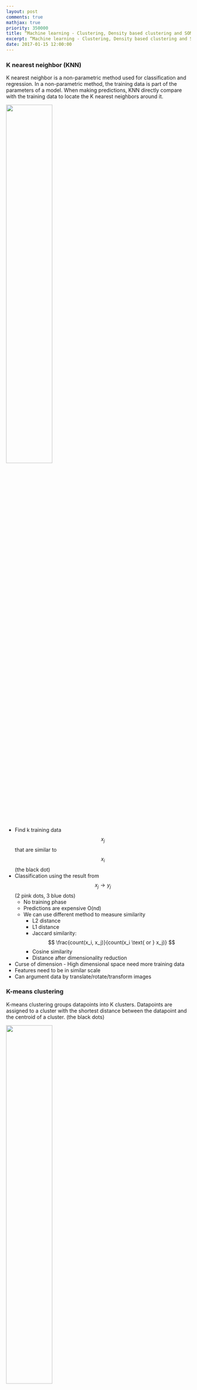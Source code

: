 ```yaml
---
layout: post
comments: true
mathjax: true
priority: 350000
title: “Machine learning - Clustering, Density based clustering and SOM”
excerpt: “Machine learning - Clustering, Density based clustering and SOM”
date: 2017-01-15 12:00:00
---
```

### K nearest neighbor (KNN)

K nearest neighbor is a non-parametric method used for classification and regression. In a non-parametric method, the training data is part of the parameters of a model. When making predictions, KNN directly compare with the training data to locate the K nearest neighbors around it.

<div class="imgcap">
<img src="/assets/ml/knn.png" style="border:none;width:50%">
</div>

* Find k training data $$x_j$$ that are similar to $$x_i$$ (the black dot)
* Classification using the result from $$x_j \rightarrow y_j$$ (2 pink dots, 3 blue dots)
	* No training phase
	* Predictions are expensive O(nd)
	* We can use different method to measure similarity
		* L2 distance
		* L1 distance
		* Jaccard similarity:  $$ \frac{count(x_i, x_j)}{count(x_i \text{ or } x_j)} $$
		* Cosine similarity
		* Distance after dimensionality reduction
* Curse of dimension - High dimensional space need more training data
* Features need to be in similar scale
* Can argument data by translate/rotate/transform images

### K-means clustering

K-means clustering groups datapoints into K clusters. Datapoints are assigned to a cluster with the shortest distance between the datapoint and the centroid of a cluster. (the black dots)
<div class="imgcap">
<img src="/assets/ml/kmean.png" style="border:none;width:50%">
</div>

* Pick K random points as centroids
* Form clusters by grouping points to their nearest centroid
	* Distance is calculated as the L2 norm

$$
dist = \sqrt{\sum^d_{j=1} (x^i_{j} - c^i_{j})^2 }
$$

* For points in the same cluster, compute the mean as the new centroid

$$
c^i_j = \frac{1}{n_{c^i}} \sum_{m \in c^i} x^m_j
$$

* Re-cluster all datapoints based on the new centroid location
* Repeat the process in computing the new centroids and re-clustering
* Finish when no points switch to another cluster

In this diagram, we start with 3 randoms centroids (pink dots). First, we re-cluster all datapoints according to the centroids of the clusters. Then we recompute the new position of the centroids using mean. After 3 iterations of re-clustering and re-calculate, we form 3 clusters.

<div class="imgcap">
<img src="/assets/ml/kmeans.png" style="border:none;width:100%">
</div>

We can repeat the process many times with different initial random centroids. Then we use the cost function below to select the model with the lowest cost:

$$
J = \sum^N_{i=1} \sum^d_{j=1}  (x^i_j - c^i_j )^2
$$

The choices of K can sometimes dictated by the business. For example, a football team only want to partition the stadium into 10 price zones. Therefore, $$k=10$$. On the other hand, we can keep increase the value of K until the cost function above does not show a good return in further dividing the datapoints.

#### Vector quantization

In image vector quantization, we use K-means clustering to map a RGB pixel into one of the cluster's mean (centroids). For example, we can allocate 8 bits to identify a cluster. Therefore we have $$2^8=256$$ clusters. We map a 24 bits RGB pixel into one of the cluster. 

$$
(234, 255, 34) \rightarrow cluster_{113} \rightarrow 113
$$

To decode the value of 113, we use the RGB values of the centroid of cluster 113.

$$
113 \rightarrow \text{RGB value for } centroid_{113} \rightarrow (220, 248, 30)
$$


### K-median clustering

K-median clustering computes the centroid using the medium. For each dimension, we compute its medium separately from other dimension.

$$
c_{i_j} = median_j (x^1_j, x^2_j, \cdots)  
$$

which $$ c_{i} $$ is the centroid of the cluster $$i$$. $$c_{i_j}$$ is the $$jth$$ dimension of the centroid.

For the cluster assignment, instead of using L2-norm to measure distance,  we assign datapoints to the closest cluster with distance measured by the L1 norm.

$$
dist^i = \sum^d_{j=1} \vert x^i_j - c_{i_j} \vert  
$$

<div class="imgcap">
<img src="/assets/ml/med.png" style="border:none;width:60%">
</div>

K-median clustering is less vulnerable to outliners. The green outliner on the top right will be grouped into the green cluster in a 3-median cluster instead of having itself as a separate cluster in K-means.

Corresponding cost function:

$$
J = \sum^N_{i=1} \sum^d_{j=1} \vert x^i_j - c^i_j \vert  
$$

### K-means++ clustering

In K-means clustering, instead of initializing K means (centroids) randomly at the beginning, we random select one mean at a time. We randomly select our first mean. For the next mean, we still select it randomly but with higher preference on datapoints further away from the first mean. For the third mean, we repeat the step with the assigned weight proportional to its distance from the first and the second mean. The selection process continues until we have K means.

<div class="imgcap">
<img src="/assets/ml/plus.png" style="border:none;width:50%">
</div>

* Randomly select a point as the first-mean $$w^1$$
* For all datapoints $$ x^i $$, compute the distance from all the existing centroids

$$
dist^i_c = \| x^i - w^c \|_2
$$

* Find the distance of each point from its closest centroid

$$
dist^i = \min \| x^i - w^c \|_2
$$

* We pick $$x^i$$ randomly as the next centroids with probability proportional to $$dist^i$$

$$
P(x_i) = \frac{dist_i^2}{\sum^{k'}_{j=1} (dist^j)^2}
$$

* Repeating the process until we have k-means

### Density based clustering (DBSCAN) 

As shown below, a distance based cluster like K-means will have problem to cluster concave shape cluster:
<div class="imgcap">
<img src="/assets/ml/den2.png" style="border:none;width:80%">
</div>

Density based clustering connects neighboring high density points together to form a cluster.
<div class="imgcap">
<img src="/assets/ml/dde2.png" style="border:none;width:40%">
</div>

 A datapoint is a core point if within radius $$r$$, there are $$m$$ reachable points. A cluster is form by connecting core points (the darker green) that are reachable from the others. 
 
 <div class="imgcap">
 <img src="/assets/ml/dde3c.png" style="border:none;width:30%">
 </div>
 
 The green cluster is formed by 
* located all the core points (dark green) 
* Join all the core points that are within $$r$$
* Join all points that are within $$r$$ from all those core points (shown as light green)
<div class="imgcap">
<img src="/assets/ml/dde3.png" style="border:none;width:50%">
</div>
* The green cluster contains both the dark and light green dots

> Unlike other clustering, a datapoint may not belong to any cluster.

If we have a lot of datapoints, compute the distances for one datapoints to others are expensive. Instead, datapoints are partitioned into regions. We only connect points that are in the same or adjacent grid regions. 

 <div class="imgcap">
 <img src="/assets/ml/gg11.png" style="border:none;width:60%">
 </div>

Datapoints can be sparsely distributed. We can use a hash, rather than an array, to store the datapoints that belong to a grid. For feature space with many dimensional, the number of adjacent grid can still be very large though.

### Ensemble Clustering (UBClustering)

We can run K-means many times with different initialization to produce many models. Ensemble Clustering usea those models to predict whether 2 datapoints should belong to the same cluster.

* Run K-means M times with different initialization to produce M models
* For datapoints $$x_i$$ and $$x_j$$, if a simple majority of M models agrees they belongs to the same cluster, make sure they are cluster together.
	* If both are already assigned to clusters, merge both clusters.
	* If none are assigned, form a new cluster.
	* If only one is assigned, assign the other one into the same cluster.


### Density-Based Hierarchical Clustering

In Density based clustering (DBSCAN), radius $$r$$ acts as a threshold to connect datapoints. The choice of $$r$$ can be tricky. When we pick a smaller $$r$$, we can detect small scale clusters while a large scale can detect larger clusters.

<div class="imgcap">
<img src="/assets/ml/hier2.png" style="border:none;width:80%">
</div>

Hierarchical clustering use different size of $$r$$ to build a hierarchy of clusters:

<div class="imgcap">
<img src="/assets/ml/hier2a.png" style="border:none;width:60%">
</div>

Here is another example:

<div class="imgcap">
<img src="/assets/ml/hier2b.png" style="border:none;width:40%">
</div>

### Hierarchical clustering

We can build a hierarchical cluster from bottom-up or bottom down.

#### Agglomerative clustering (Bottom-Up)

* Starts with each datapoint as its own cluster
* Merge the two closest clusters
	* Average-link: Merge 2 clusters with smallest average distance between datapoints after merging
	* Single-link: Minimum distance between datapoints
	* Complete-link: Maximum distance between datapoints
	* Ward's method: Minimize variance
* Stop when only one cluster left
* More common than bottom-down

#### Hierarchical K-means (Top-down)
 
Bottom-down clustering consider all datapoints as one single cluster.

* Use K-means to break a cluster into k clusters
* Continue running k-means for each children cluster 
	*Until it reaches the total number of clusters that we want or
	* The average distance, the radius, the variance, the density or the max distance reaches a threshold
		
#### Bisecting K-means

In every iteration, bisecting K-means pick a cluster to split it 2 ways to lower the cost the most.

* Loop until reaching the desired number of clusters or certain threshold has reached
	* For every cluster
		* Compute the total cost if the cluster is splited into 2 using the K-means clustering
	* Pick the cluster that lower the cost the most and commit the split

### Canopy clustering

Canopy clustering is often used as an initial step to partition datapoints into clusters before moving to a more expensive clustering techniques like K-means clustering.

Canopy clustering using two thresholds
* $$T_1$$: the loose distance
* $$T_2$$: the tight distance $$ T_2<T_1$$

1. Start with the set of datapoints to be clustered
2. Remove a point from the set as the center of a new canopy
3. For each point left in the set, assign it to the new canopy if the distance $$ \lt T_1$$ 
4. If the distance of is additionally $$ \lt T_2 $$, remove it from the set
5. Repeat from step 2 until there are no more data points in the set
6. These relatively cheaply clustered canopies can be sub-clustered using a more expensive algorithm

<div class="imgcap">
<img src="/assets/ml/cano.png" style="border:none;width:30%">
</div>

### Self-organizing maps (SOM)

Self-organizing maps match feature vectors into one of the node in a lattice. SOM creates a map which neighbors are close to each other. For example, a RGB pixel value is mapped to one of the color node of a color palet created by SOM. 

<div class="imgcap">
<img src="/assets/ml/som.png" style="border:none;width:40%">
</div>

* Each node's weights $$W_{j} $$ are initialized between 0 and 1
* Random select a training dataset $$x_t$$
* Find the node closet to $$x_t$$ measured by the L2-norm distance

$$
\| W_{j} - x_t \|
$$

* The winning node is known as the Best Matching Unit $$u$$. (BMU).
* Neighboring nodes $$v$$ are adjusted to look closer to $$u$$.
* Each $$v$$'s weights are adjusted based on the following equations. 
	* The closer to the BMU, the more its weights get adjusted. 
	* The changes also decay with time. 
		* This adjustment is named $$\theta(u, v, t)$$ below.
	* $$lr(t)$$ is the learning rate like the gradient descent decay with time.

$$
W_v(t+1) = W_v(t) + \theta(u, v, t) \cdot lr(t) \cdot (x_t - W_v(t))
$$

* Repeat the iterations until the solution converge



